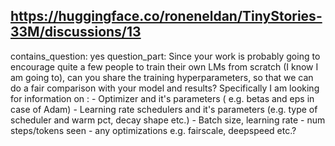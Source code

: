## https://huggingface.co/roneneldan/TinyStories-33M/discussions/13

contains_question: yes
question_part: Since your work is probably going to encourage quite a few people to train their own LMs from scratch (I know I am going to), can you share the training hyperparameters, so that we can do a fair comparison with your model and results? Specifically I am looking for information on : - Optimizer and it's parameters ( e.g. betas and eps in case of Adam) - Learning rate schedulers and it's parameters (e.g. type of scheduler and warm pct, decay shape etc.) - Batch size, learning rate - num steps/tokens seen - any optimizations e.g. fairscale, deepspeed etc.?